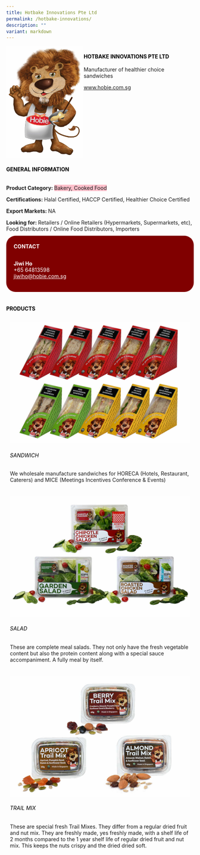 ```yaml
---
title: Hotbake Innovations Pte Ltd
permalink: /hotbake-innovations/
description: ""
variant: markdown
---
```

<div class="flex-paragraph"> 
<p style="text-transform: uppercase">
</p>
</div> 
<div class="flex-container" style="display: flex; flex-wrap: wrap;"> 
<div class="card sgds" style="flex: 1 1 40%; display: block;">
<img src="/images/hotbake_logo.jpg">
</div> 
<div class="card-sgds" style="flex: 1 1 58%; display: block; margin-left: 3px"> 
<h4 style="text-transform: uppercase; color: black;">
<b>Hotbake Innovations Pte Ltd
</b>
</h4> 
<p>Manufacturer of healthier choice sandwiches
</p> 
<p>
<a href="https://www.hobie.com.sg" target="_blank">www.hobie.com.sg
</a>
</p> 
</div> 
</div> 
<h4 style="text-transform: uppercase; color: black;">
<b>General Information
</b>
</h4> 
<div class="flex-container" style="display: flex; flex-wrap: wrap;"> 
<div class="card sgds" style="flex: 1 1 65%; display: block; align-self: stretch"> 
<div class="flex-paragraph"> 
<p>
<b>Product Category: 
</b>
<span style="background-color: pink; border-radius: 10 px;">Bakery, Cooked Food
</span>
</p> 
<p>
<b>Certifications: 
</b> Halal Certified, HACCP Certified, Healthier Choice Certified
</p> 
<p>
<b>Export Markets: 
</b>NA
</p> 
<p style="margin-bottom: 10px;">
<b>Looking for: 
</b>Retailers / Online Retailers (Hypermarkets, Supermarkets, etc), Food Distributors / Online Food Distributors, Importers
</p> 
</div> 
</div> 
<div class="card sgds" style="flex: 1 1 35%; padding: 10px; display: block; background-color: maroon; border-radius: 25px; align-self: center;"> 
<h4 style="color: white; margin-top: 10px; margin-left: 10px;">CONTACT
</h4> 
<div class="flex-paragraph"> 
<p style="padding: 10px; color: white;">
<b>Jiwi Ho
</b>
<br>+65 64813598
<br>
<a href="mailto:jiwiho@hobie.com.sg" style="color: white;">jiwiho@hobie.com.sg
</a>
</p> 
</div> 
</div> 
</div> 
<br> 
<h4 style="text-transform: uppercase; color: black;">
<b>products
</b>
</h4> 
<div style="display: flex; flex-wrap: wrap;"> 
<div class="card sgds" style="flex: 1 1 47%; margin: 10px; display: block;"> 
<div class="flex-image" style="display: block;">
<img src="/images/hotbake_product1.jpg">
</div> 
<div class="flex-paragraph"> 
<h6 style="text-transform: uppercase; color: black;">Sandwich
</h6> 
<p>We wholesale manufacture sandwiches for HORECA (Hotels, Restaurant, Caterers) and MICE (Meetings Incentives Conference &amp; Events)
</p>
</div> 
</div> 
<div class="card sgds" style="flex: 1 1 47%; margin: 10px; display: block;"> 
<div class="flex-image" style="display: block;">
<img src="/images/hotbake_product2.jpg">
</div> 
<div class="flex-paragraph"> 
<h6 style="text-transform: uppercase; color: black;"> Salad
</h6> 
<p>These are complete meal salads. They not only have the fresh vegetable content but also the protein content along with a special sauce accompaniment. A fully meal by itself.
</p>
</div> 
</div> 
<div class="card sgds" style="flex: 1 1 47%; margin: 10px; display: block;"> 
<div class="flex-image" style="display: block;">
<img src="/images/hotbake_product3.jpg">
</div> 
<div class="flex-paragraph"> 
<h6 style="text-transform: uppercase; color: black;">Trail Mix
</h6> 
<p>These are special fresh Trail Mixes. They differ from a regular dried fruit and nut mix. They are freshly made, yes freshly made, with a shelf life of 2 months compared to the 1 year shelf life of regular dried fruit and nut mix. This keeps the nuts crispy and the dried dried soft.
</p>
</div> 
</div> 
</div>